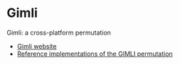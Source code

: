 # Gimli

Gimli: a cross-platform permutation

* [Gimli website](https://gimli.cr.yp.to/index.html)
* [Reference implementations of the GIMLI permutation](https://github.com/jedisct1/gimli)
